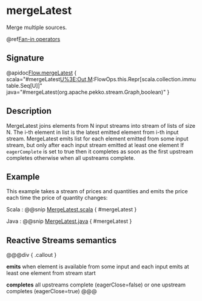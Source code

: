 # mergeLatest

Merge multiple sources.

@ref[Fan-in operators](../index.md#fan-in-operators)

## Signature

@apidoc[Flow.mergeLatest](Flow) { scala="#mergeLatest[U%3E:Out,M](that:org.apache.pekko.stream.Graph[org.apache.pekko.stream.SourceShape[U],M],eagerComplete:Boolean):FlowOps.this.Repr[scala.collection.immutable.Seq[U]]" java="#mergeLatest(org.apache.pekko.stream.Graph,boolean)" } 

## Description

MergeLatest joins elements from N input streams into stream of lists of size N.
The i-th element in list is the latest emitted element from i-th input stream.
MergeLatest emits list for each element emitted from some input stream,
but only after each input stream emitted at least one element
If `eagerComplete` is set to true then it completes as soon as the first upstream
completes otherwise when all upstreams complete.

## Example

This example takes a stream of prices and quantities and emits the price each time the
price of quantity changes:

Scala
:   @@snip [MergeLatest.scala](/akka-docs/src/test/scala/docs/stream/operators/sourceorflow/MergeLatest.scala) { #mergeLatest }
 
Java
:   @@snip [MergeLatest.java](/akka-docs/src/test/java/jdocs/stream/operators/sourceorflow/MergeLatest.java) { #mergeLatest }
 

## Reactive Streams semantics

@@@div { .callout }

**emits** when element is available from some input and each input emits at least one element from stream start

**completes** all upstreams complete (eagerClose=false) or one upstream completes (eagerClose=true)
@@@

